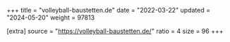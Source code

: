 +++
title = "volleyball-baustetten.de"
date = "2022-03-22"
updated = "2024-05-20"
weight = 97813

[extra]
source = "https://volleyball-baustetten.de/"
ratio = 4
size = 96
+++
